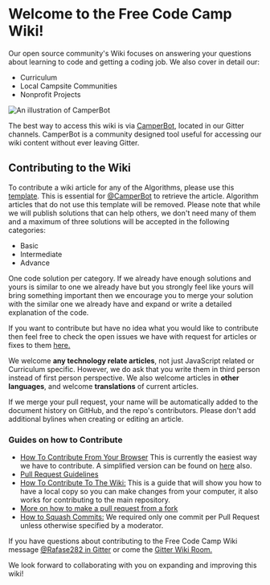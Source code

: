 # Welcome to the Free Code Camp Wiki!
Our open source community's Wiki focuses on answering your questions about learning to code and getting a coding job. We also cover in detail our:
- Curriculum
- Local Campsite Communities
- Nonprofit Projects

![An illustration of CamperBot](http://i.imgur.com/gyJwzkx.png)

The best way to access this wiki is via [CamperBot](camperbot), located in our Gitter channels. CamperBot is a community designed tool useful for accessing our wiki content without ever leaving Gitter.

## Contributing to the Wiki
To contribute a wiki article for any of the Algorithms, please use this [template](Algorithm-Wiki-Template). This is essential for [@CamperBot](https://github.com/camperbot) to retrieve the article. Algorithm articles that do not use this template will be removed. Please note that while we will publish solutions that can help others, we don't need many of them and a maximum of three solutions will be accepted in the following categories:
- Basic
- Intermediate
- Advance

One code solution per category. If we already have enough solutions and yours is similar to one we already have but you strongly feel like yours will bring something important then we encourage you to merge your solution with the similar one we already have and expand or write a detailed explanation of the code.

If you want to contribute but have no idea what you would like to contribute then feel free to check the open issues we have with request for articles or fixes to them [here.](https://github.com/FreeCodeCamp/wiki/issues)

We welcome **any technology relate articles**, not just JavaScript related or Curriculum specific. However, we do ask that you write them in third person instead of first person perspective. We also welcome articles in **other languages**, and welcome **translations** of current articles.

If we merge your pull request, your name will be automatically added to the document history on GitHub, and the repo's contributors. Please don't add additional bylines when creating or editing an article.

### Guides on how to Contribute
- [How To Contribute From Your Browser](Guide-Online-Contribution) This is currently the easiest way we have to contribute. A simplified version can be found on [here](https://medium.freecodecamp.com/how-to-land-your-first-open-source-contribution-from-your-browser-in-15-minutes-756d9bbf81ad) also.
- [Pull Request Guidelines](PULL_REQUEST_TEMPLATE)
- [How To Contribute To The Wiki:](How-To-Contribute-To-The-Wiki) This is a guide that will show you how to have a local copy so you can make changes from your computer, it also works for contributing to the main repository.
- [More on how to make a pull request from a fork](Pull-Request-Contribute)
- [How to Squash Commits:](git-rebase#squashing-multiple-commits-into-one) We required only one commit per Pull Request unless otherwise specified by a moderator.

If you have questions about contributing to the Free Code Camp Wiki message [@Rafase282 in Gitter](https://gitter.im/Rafase282) or come the [Gitter Wiki Room.](https://gitter.im/FreeCodeCamp/Wiki)

We look forward to collaborating with you on expanding and improving this wiki!
